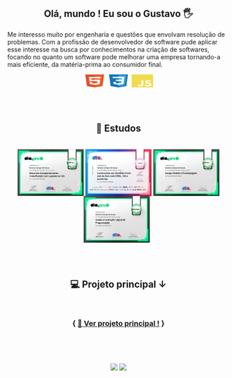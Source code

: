 
<h2 align="center">Olá, mundo ! Eu sou o Gustavo 🖐️</h2>

<p>
   Me interesso muito por engenharia e questões que envolvam resolução de problemas. Com a profissão de desenvolvedor de software pude aplicar esse interesse na busca por conhecimentos na criação de softwares, focando no quanto um software pode melhorar uma empresa tornando-a mais eficiente, da matéria-prima ao consumidor final.
</p>

<!-- Tecnoligias -->
<div align= "center">
  <img align="center" height="30" width="50" src="https://raw.githubusercontent.com/devicons/devicon/master/icons/html5/html5-original.svg"> 
  <img align="center" height="30" width="50" src="https://raw.githubusercontent.com/devicons/devicon/master/icons/css3/css3-original.svg">
  <img align="center" height="30" width="50" src="https://raw.githubusercontent.com/devicons/devicon/master/icons/javascript/javascript-plain.svg">
  
   
</div>





<br>
<br>
<br>






<h2  align="center">🧠 Estudos</h2>

<!--    Estatisticas
  ![Anurag's GitHub stats](https://github-readme-stats.vercel.app/api?username=gustavoo-campos&show_icons=true&theme=transparent)
  ![Top Langs](https://github-readme-stats.vercel.app/api/top-langs/?username=gustavoo-campos&&layout=compact&theme=transparent)
-->

<!-- Certificados -->
<div style="display: inline_block" align="center"><br>
<img  align="center" width="150px" src="https://github.com/Gustavoo-Campos/Gustavoo-Campos/blob/main/img/Captura%20de%20tela%202025-02-18%20222744%202.png">
<img  align="center" width="150px" src="https://github.com/Gustavoo-Campos/Gustavoo-Campos/blob/main/img/Captura%20de%20tela%202025-02-25%20162127%201.png">
<img  align="center" width="150px" src="https://github.com/Gustavoo-Campos/Gustavoo-Campos/blob/main/img/Captura%20de%20tela%202025-02-25%20162229.png">
<img  align="center" width="150px" width="50" src="https://github.com/Gustavoo-Campos/Gustavoo-Campos/blob/main/img/logica.png">

<img  align="center" width="150px" width="50" src="">
<img  align="center" width="150px" width="50" src="">
   
</div>





<br>
<br>
<br>





<h2  align="center">💻 Projeto principal ↓</h2>

<br>


<h3 align="center">
    
{ [🔖 Ver projeto principal !](https://gustavoo-campos.github.io/master/) }
</h3>  

<br>
<br>
<br>


<div align= "center">

<a href="https://instagram.com/gustavoprog" target="_blank"><img src="https://img.shields.io/badge/-Instagram-%23E4405F?style=for-the-badge&logo=instagram&logoColor=white" target="_blank"></a>
<a href = "mailto:gustavoprogp@gmail.com"><img src="https://img.shields.io/badge/-Gmail-%23333?style=for-the-badge&logo=gmail&logoColor=white" target="_blank"></a>

</div>


